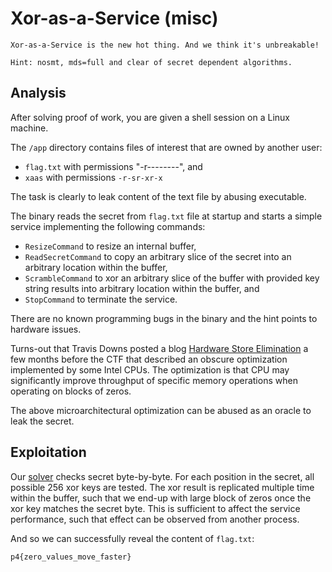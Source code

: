 # Xor-as-a-Service (misc)

```
Xor-as-a-Service is the new hot thing. And we think it's unbreakable!

Hint: nosmt, mds=full and clear of secret dependent algorithms.
```

## Analysis

After solving proof of work, you are given a shell session on a Linux machine.

The `/app` directory contains files of interest that are owned by another user:
* `flag.txt` with permissions "-r--------", and
* `xaas` with permissions `-r-sr-xr-x`

The task is clearly to leak content of the text file by abusing executable.

The binary reads the secret from `flag.txt` file at startup and starts a simple service implementing the following commands:
* `ResizeCommand` to resize an internal buffer,
* `ReadSecretCommand` to copy an arbitrary slice of the secret into an arbitrary location within the buffer,
* `ScrambleCommand` to xor an arbitrary slice of the buffer with provided key string results into arbitrary location within the buffer, and
* `StopCommand` to terminate the service.

There are no known programming bugs in the binary and the hint points to hardware issues.

Turns-out that Travis Downs posted a blog [Hardware Store Elimination](https://travisdowns.github.io/blog/2020/05/13/intel-zero-opt.html) a few months before the CTF that described an obscure optimization implemented by some Intel CPUs.
The optimization is that CPU may significantly improve throughput of specific memory operations when operating on blocks of zeros.

The above microarchitectural optimization can be abused as an oracle to leak the secret.

## Exploitation

Our [solver](solver/solver.cxx) checks secret byte-by-byte.
For each position in the secret, all possible 256 xor keys are tested.
The xor result is replicated multiple time within the buffer, such that we end-up with large block of zeros once the xor key matches the secret byte.
This is sufficient to affect the service performance, such that effect can be observed from another process.

And so we can successfully reveal the content of `flag.txt`:
```
p4{zero_values_move_faster}
```
